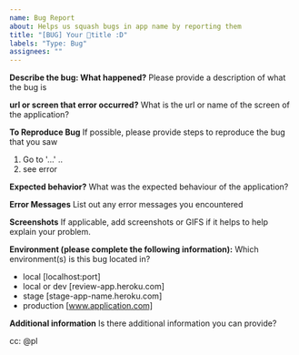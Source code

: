 ```yaml
---
name: Bug Report
about: Helps us squash bugs in app name by reporting them
title: "[BUG] Your 🐞title :D"
labels: "Type: Bug"
assignees: ""
---
```


**Describe the bug: What happened?**
Please provide a description of what the bug is

**url or screen that error occurred?**
What is the url or name of the screen of the application?

**To Reproduce Bug**
If possible, please provide steps to reproduce the bug that you saw

1. Go to '...'
   ..
2. see error

**Expected behavior?**
What was the expected behaviour of the application?

**Error Messages**
List out any error messages you encountered

**Screenshots**
If applicable, add screenshots or GIFS if it helps to help explain your problem.

**Environment (please complete the following information):**
Which environment(s) is this bug located in?

- local [localhost:port]
- local or dev [review-app.heroku.com]
- stage [stage-app-name.heroku.com]
- production [www.application.com]

**Additional information**
Is there additional information you can provide?

cc: @pl
